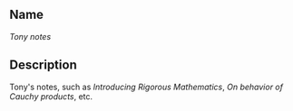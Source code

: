 ## Name
_Tony notes_
## Description
Tony's notes, such as _Introducing Rigorous Mathematics_, _On behavior of Cauchy products_, etc.
